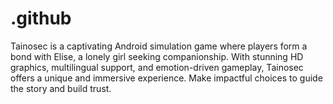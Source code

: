 # .github
Tainosec is a captivating Android simulation game where players form a bond with Elise, a lonely girl seeking companionship. With stunning HD graphics, multilingual support, and emotion-driven gameplay, Tainosec offers a unique and immersive experience. Make impactful choices to guide the story and build trust.
